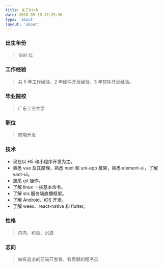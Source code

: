 ```yaml
---
title: 关于Nick
date: 2018-09-30 17:25:30
type: 'about'
layout: 'about'
---
```


### 出生年份

> 1991 年

### 工作经验

> 共 5 年工作经验，2 年硬件开发经验，3 年软件开发经验。

### 毕业院校

> 广东工业大学

### 职位

> 前端开发

### 技术

- 现在以 H5 和小程序开发为主。
- 熟悉 vue 及其原理，熟悉 nuxt 和 uni-app 框架，熟悉 element-ui，了解 vant-ui。
- 熟悉 git 操作。
- 了解 linux 一些基本命令。
- 了解 srs 服务端直播框架。
- 了解 Android、iOS 开发。
- 了解 weex、react-native 和 flutter。

### 性格

> 内向、和善、沉稳

### 志向

> 做有追求的前端开发者、有贡献的程序员
